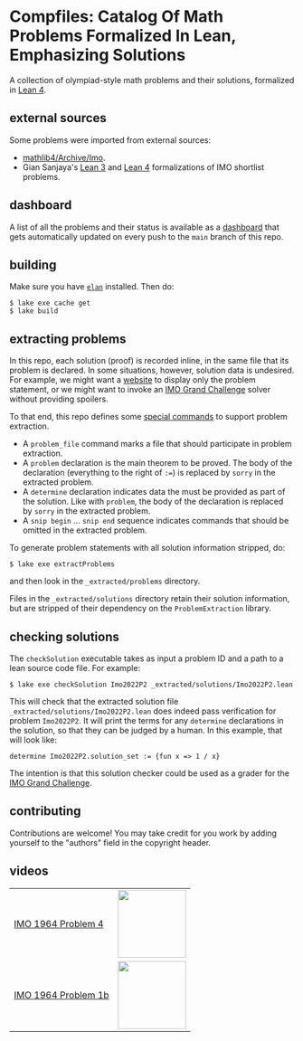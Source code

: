 # Compfiles: Catalog Of Math Problems Formalized In Lean, Emphasizing Solutions

A collection of olympiad-style math problems and their solutions,
formalized in [Lean 4](https://github.com/leanprover/lean4).

## external sources

Some problems were imported from external sources:

* [mathlib4/Archive/Imo](https://github.com/leanprover-community/mathlib4/tree/master/Archive/Imo).
* Gian Sanjaya's [Lean 3](https://github.com/mortarsanjaya/imo-A-and-N) and
  [Lean 4](https://github.com/mortarsanjaya/IMOSLLean4) formalizations of
  IMO shortlist problems.

## dashboard

A list of all the problems and their status is
available as a [dashboard](https://dwrensha.github.io/compfiles/)
that gets automatically updated on every push to the `main` branch of this repo.

## building

Make sure you have [`elan`](https://github.com/leanprover/elan) installed.
Then do:

```
$ lake exe cache get
$ lake build
```

## extracting problems

In this repo,
each solution (proof) is recorded inline, in the same file that its problem is declared.
In some situations, however, solution data is undesired.
For example, we might want a [website](https://dwrensha.github.io/compfiles/)
to display only the problem statement,
or we might
want to invoke an [IMO Grand Challenge](https://imo-grand-challenge.github.io/)
solver without providing spoilers.

To that end, this repo defines some [special commands](/ProblemExtraction.lean)
to support problem extraction.

* A `problem_file` command marks a file that should participate in problem extraction.
* A `problem` declaration is the main theorem to be proved.
  The body of the declaration (everything to the right of `:=`) is replaced by `sorry`
  in the extracted problem.
* A `determine` declaration indicates data the must be provided as part of the solution.
  Like with `problem`, the body of the declaration is replaced by `sorry` in the
  extracted problem.
* A `snip begin` ... `snip end` sequence indicates commands that should be omitted
  in the extracted problem.

To generate problem statements with all solution information stripped, do:
```
$ lake exe extractProblems
```
and then look in the `_extracted/problems` directory.

Files in the `_extracted/solutions` directory retain their solution
information, but are stripped of their dependency on
the `ProblemExtraction` library.

## checking solutions

The `checkSolution` executable takes as input a problem ID
and a path to a lean source code file. For example:
```
$ lake exe checkSolution Imo2022P2 _extracted/solutions/Imo2022P2.lean
```
This will check that the extracted solution file
`_extracted/solutions/Imo2022P2.lean`
does indeed pass verification for problem `Imo2022P2`. It will print the terms
for any `determine` declarations in the solution, so that
they can be judged by a human. In this example, that will look like:
```
determine Imo2022P2.solution_set := {fun x => 1 / x}
```

The intention is that this solution checker could be used as a
grader for the [IMO Grand Challenge](https://imo-grand-challenge.github.io/).

## contributing

Contributions are welcome!
You may take credit for you work by adding yourself
to the "authors" field in the copyright header.

## videos

|  |  |
| ----- | ---- |
| [IMO 1964 Problem 4](/Compfiles/Imo1964P4.lean) | [<img src="http://img.youtube.com/vi/TOzS4aC_K1g/maxresdefault.jpg" height="120px">](http://youtu.be/TOzS4aC_K1g)|
| [IMO 1964 Problem 1b](/Compfiles/Imo1964P1.lean) | [<img src="http://img.youtube.com/vi/9d2nicgd68Q/maxresdefault.jpg" height="120px">](http://youtu.be/9d2nicgd68Q)|

